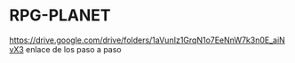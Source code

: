 # RPG-PLANET
https://drive.google.com/drive/folders/1aVunIz1GrqN1o7EeNnW7k3n0E_aiNvX3 enlace de los paso a paso
